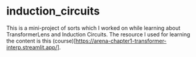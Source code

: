 # induction_circuits
This is a mini-project of sorts which I worked on while learning about TransformerLens and Induction Circuits.
The resource I used for learning the content is this (course)[https://arena-chapter1-transformer-interp.streamlit.app/].
